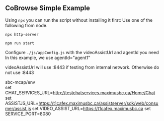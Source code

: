 ## CoBrowse Simple Example

Using `npx` you can run the script without installing it first:
Use one of the following from node.

```
npx http-server

npm run start
```

Configure `./js/appConfig.js` with the videoAssistUrl and agentId you need
In this example, we use agentId="agent1"

videoAssistUrl will use :8443 if testing from internal network.
Otherwise do not use :8443

sbc-mcap/env  
set CHAT_SERVICES_URL=http://testchatservices.maximusbc.ca/Home/Chat 
set ASSISTJS_URL=https://t1cafex.maximusbc.ca/assistserver/sdk/web/consumer/assist.js 
set VIDEO_ASSIST_URL=https://t1cafex.maximusbc.ca 
set SERVICE_PORT=8080 
